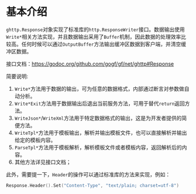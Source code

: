 
# 基本介绍

`ghttp.Response`对象实现了标准库的`http.ResponseWriter`接口。数据输出使用`Write*`相关方法实现，并且数据输出采用了`Buffer`机制，因此数据的处理效率比较高。任何时候可以通过`OutputBuffer`方法输出缓冲区数据到客户端，并清空缓冲区数据。

接口文档：https://godoc.org/github.com/gogf/gf/net/ghttp#Response

简要说明:
1. `Write*`方法用于数据的输出，可为任意的数据格式，内部通过断言对参数做自动分析。
1. `Write*Exit`方法用于数据输出后退出当前服务方法，可用于替代`return`返回方法。
1. `WriteJson*`/`WriteXml`方法用于特定数据格式的输出，这是为开发者提供的简便方法。
1. `WriteTpl*`方法用于模板输出，解析并输出模板文件，也可以直接解析并输出给定的模板内容。
1. `ParseTpl*`方法用于模板解析，解析模板文件或者模板内容，返回解析后的内容。
1. 其他方法详见接口文档；

此外，需要提一下，`Header`的操作可以通过标准库的方法来实现，例如：
```go
Response.Header().Set("Content-Type", "text/plain; charset=utf-8")
```